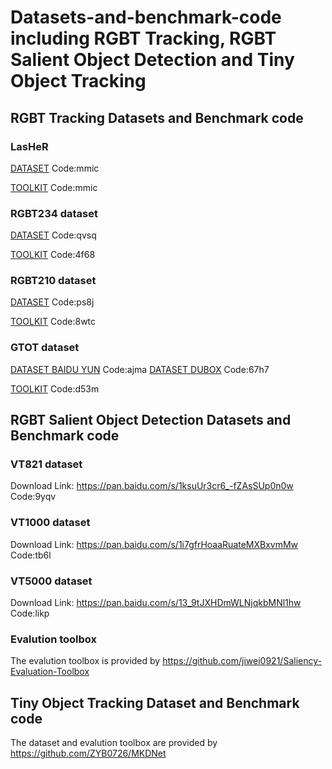 # Datasets-and-benchmark-code including RGBT Tracking, RGBT Salient Object Detection and Tiny Object Tracking

## RGBT Tracking Datasets and Benchmark code
### LasHeR 
[DATASET](https://pan.baidu.com/s/1hZgK_OMHNp0fN20SJNNm9w) Code:mmic

[TOOLKIT](https://pan.baidu.com/s/1LRIceZ62x5CHobpyZcGxEQ) Code:mmic

### RGBT234 dataset
[DATASET](https://pan.baidu.com/s/1weaiBh0_yH2BQni5eTxHgg) Code:qvsq 

[TOOLKIT](https://pan.baidu.com/s/1UksOGtD2yl6k8mtB-Wr39A) Code:4f68

### RGBT210 dataset
[DATASET](https://pan.baidu.com/s/1FClmX0SH3WarcczkEQbmwA) Code:ps8j

[TOOLKIT](https://pan.baidu.com/s/1KHMlbhu5R29CJvundGL4Sw) Code:8wtc

### GTOT dataset
[DATASET BAIDU YUN](https://pan.baidu.com/s/1zaR6aXh9PVQs063Q_b9zQg) Code:ajma
[DATASET DUBOX](https://dubox.com/s/1lhh-1QdJIKD7LDqxRgYrOA) Code:67h7

[TOOLKIT](https://pan.baidu.com/s/1iVVAXS4LZLvoQSGQnz7ROw) Code:d53m

## RGBT Salient Object Detection Datasets and Benchmark code
### VT821 dataset
Download Link: https://pan.baidu.com/s/1ksuUr3cr6_-fZAsSUp0n0w Code:9yqv
### VT1000 dataset
Download Link: https://pan.baidu.com/s/1i7gfrHoaaRuateMXBxvmMw Code:tb6l
### VT5000 dataset
Download Link: https://pan.baidu.com/s/13_9tJXHDmWLNjqkbMNl1hw Code:likp
### Evalution toolbox
The evalution toolbox is provided by https://github.com/jiwei0921/Saliency-Evaluation-Toolbox

## Tiny Object Tracking Dataset and Benchmark code
The dataset and evalution toolbox are provided by https://github.com/ZYB0726/MKDNet

